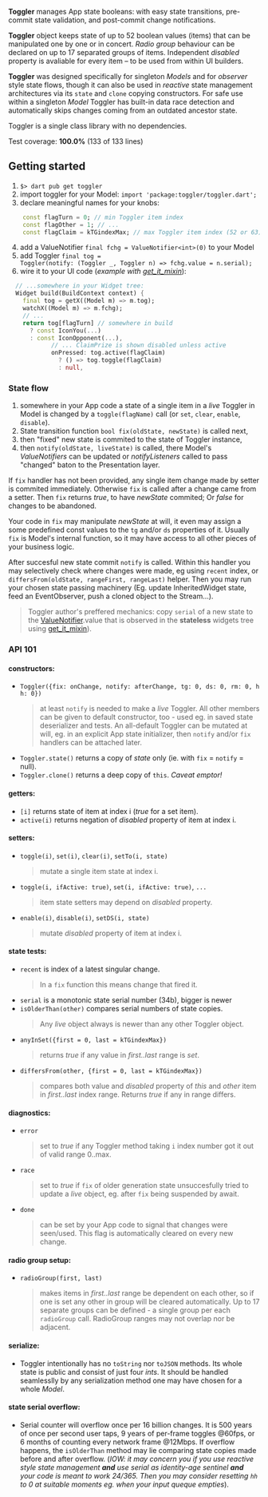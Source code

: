 **Toggler** manages App state booleans: with easy state transitions, pre-commit state validation, and post-commit change notifications.

**Toggler** object keeps state of up to 52 boolean values (items) that can be manipulated one by one or in concert. _Radio group_ behaviour can be declared on up to 17 separated groups of items. Independent _disabled_ property is avaliable for every item – to be used from within UI builders.

**Toggler** was designed specifically for singleton _Models_ and for _observer_ style state flows, though it can also be used in _reactive_ state management architectures via its `state` and `clone` copying constructors.  For safe use within a singleton _Model_ Toggler has built-in data race detection and automatically skips changes coming from an outdated ancestor state.

Toggler is a single class library with no dependencies.

Test coverage: **100.0%** (133 of 133 lines)

## Getting started

 1. `$> dart pub get toggler`
 1. import toggler for your Model: `import 'package:toggler/toggler.dart';`
 2. declare meaningful names for your knobs:
 ```Dart
     const flagTurn = 0; // min Toggler item index
     const flagOther = 1; // ...
     const flagClaim = kTGindexMax; // max Toggler item index (52 or 63)
 ```
 4. add a ValueNotifier `final fchg = ValueNotifier<int>(0)` to your Model
 4. add Toggler `final tog = Toggler(notify: (Toggler _, Toggler n) => fchg.value = n.serial);`
 4. wire it to your UI code (_example with [get_it_mixin](https://pub.dev/packages/get_it_mixin)_):

```Dart
  // ...somewhere in your Widget tree:
  Widget build(BuildContext context) {
    final tog = getX((Model m) => m.tog);
    watchX((Model m) => m.fchg);
    // ...
    return tog[flagTurn] // somewhere in build
      ? const IconYou(...)
      : const IconOpponent(...),
            // ... ClaimPrize is shown disabled unless active
            onPressed: tog.active(flagClaim)
              ? () => tog.toggle(flagClaim)
              : null,
```

### State flow

1. somewhere in your App code a state of a single item in a _live_ Toggler in Model is changed by a `toggle(flagName)` call (or `set`, `clear`, `enable`, `disable`).
2. State transition function `bool fix(oldState, newState)` is called next,
3. then "fixed" new state is commited to the state of Toggler instance,
4. then `notify(oldState, liveState)` is called, there Model's _ValueNotifiers_ can be updated or _notifyListeners_ called to pass "changed" baton to the Presentation layer.

If `fix` handler has not been provided, any single item change made by setter is commited immediately. Otherwise `fix` is called after a change came from a setter. Then `fix` returns _true_, to have _newState_ commited; Or _false_ for changes to be abandoned.

Your code in `fix` may manipulate _newState_ at will, it even may assign a some predefined const values to the `tg` and/or `ds` properties of it. Usually `fix` is Model's internal function, so it may have access to all other pieces of your business logic.

After succesful new state commit `notify` is called. Within this handler you may selectively check where changes were made, eg using `recent` index, or `differsFrom(oldState, rangeFirst, rangeLast)` helper. Then you may run your chosen state passing machinery (Eg. update InheritedWidget state, feed an EventObserver, push a cloned object to the Stream...).
> Toggler author's preffered mechanics: copy `serial` of a new state to the [ValueNotifier](https://api.flutter.dev/flutter/foundation/ValueNotifier-class.html).value that is observed in the **stateless** widgets tree using [get_it_mixin](https://pub.dev/packages/get_it_mixin)).


### API 101

#### constructors:
- `Toggler({fix: onChange, notify: afterChange, tg: 0, ds: 0, rm: 0, hh: 0})`
  > at least `notify` is needed to make a _live_ Toggler. All other members can be given to default constructor, too - used eg. in saved state deserializer and tests. An all-default Toggler can be mutated at will, eg. in an explicit App state initializer, then `notify` and/or `fix` handlers can be attached later.
- `Toggler.state()` returns a copy of _state_ only (ie. with `fix` = `notify` = null).
- `Toggler.clone()` returns a deep copy of `this`. _Caveat emptor!_

#### getters:
- `[i]` returns state of item at index i (_true_ for a set item).
- `active(i)` returns negation of _disabled_ property of item at index i.

#### setters:
- `toggle(i)`, `set(i)`, `clear(i)`, `setTo(i, state)`
  > mutate a single item state at index i.
- `toggle(i, ifActive: true)`, `set(i, ifActive: true)`, `...`
  > item state setters may depend on _disabled_ property.
- `enable(i)`, `disable(i)`, `setDS(i, state)`
  > mutate _disabled_ property of item at index i.

#### state tests:
- `recent` is index of a latest singular change.
  > In a `fix` function this means change that fired it.
- `serial` is a monotonic state serial number (34b), bigger is newer
- `isOlderThan(other)` compares serial numbers of state copies.
  > Any _live_ object always is newer than any other Toggler object.
- `anyInSet({first = 0, last = kTGindexMax})`
  > returns _true_ if any value in _first..last_ range is _set_.
- `differsFrom(other, {first = 0, last = kTGindexMax})`
  > compares both value and _disabled_ property of _this_ and _other_ item in _first..last_ index range. Returns _true_ if any in range differs.

#### diagnostics:
- `error`
  > set to _true_ if any Toggler method taking `i` index number got it out of valid range 0..max.
- `race`
  > set to _true_ if `fix` of older generation state unsuccesfully tried to update a _live_ object, eg. after `fix` being suspended by await.
- `done`
  > can be set by your App code to signal that changes were seen/used. This flag is automatically cleared on every new change.

#### radio group setup:
- `radioGroup(first, last)`
  > makes items in _first..last_ range be dependent on each other, so if one is set any other in group will be cleared automatically. Up to 17 separate groups can be defined - a single group per each `radioGroup` call. RadioGroup ranges may not overlap nor be adjacent.

#### serialize:
- Toggler intentionally has no `toString` nor `toJSON` methods. Its whole state is public and consist of just four _ints_. It should be handled seamlesslly by any serialization method one may have chosen for a whole _Model_.

#### state serial overflow:
- Serial counter will overflow once per 16 billion changes. It is 500 years of once per second user taps, 9 years of per-frame toggles @60fps, or 6 months of counting every network frame @12Mbps. If overflow happens, the `isOlderThan` method may lie comparing state copies made before and after overflow. (_IOW: it may concern you if you use _reactive_ style state management __and__ use serial as identity-age sentinel __and__ your code is meant to work 24/365. Then you may consider resetting `hh` to 0 at suitable moments eg. when your input queque empties_).
